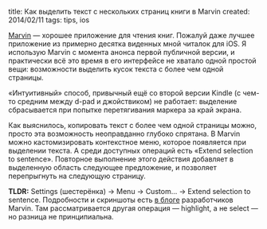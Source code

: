 title: Как выделить текст с нескольких страниц книги в Marvin
created: 2014/02/11
tags: tips, ios

[Marvin](http://marvinapp.com) — хорошее приложение для чтения книг. Пожалуй даже лучшее приложение из примерно десятка виденных мной читалок для iOS. Я использую Marvin с момента анонса первой публичной версии, и практически всё это время в его интерфейсе не хватало одной простой вещи: возможности выделить кусок текста с более чем одной страницы.

«Интуитивный» способ, привычный ещё со второй версии Kindle (с чем-то средним между d-pad и джойствиком) не работает: выделение сбрасывается при попытке перетягивания маркера за край экрана.

Как выяснилось, копировать текст с более чем одной страницы можно, просто эта возможность неоправданно глубоко спрятана. В Marvin можно кастомизировать контекстное меню, которое появляется при выделении текста. А среди доступных операций есть «Extend selection to sentence». Повторное выполнение этого действия добавляет в выделенную область следующее предложение, и позволяет перепрыгнуть на следующую страницу.

**TLDR:** Settings (шестерёнка) → Menu → Custom... → Extend selection to sentence. Подробности и скриншоты есть [в блоге](http://blog.marvinapp.com/post/73521269184) разработчиков Marvin. Там рассматривается другая операция — highlight, а не select — но разница не принципиальна.
